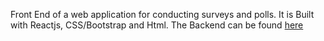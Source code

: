 Front End of a web application for conducting surveys and polls.
It is Built with Reactjs, CSS/Bootstrap and Html.
The Backend can be found [here](https://github.com/karthikeysaxena2507/SurveyIt-Backend)
